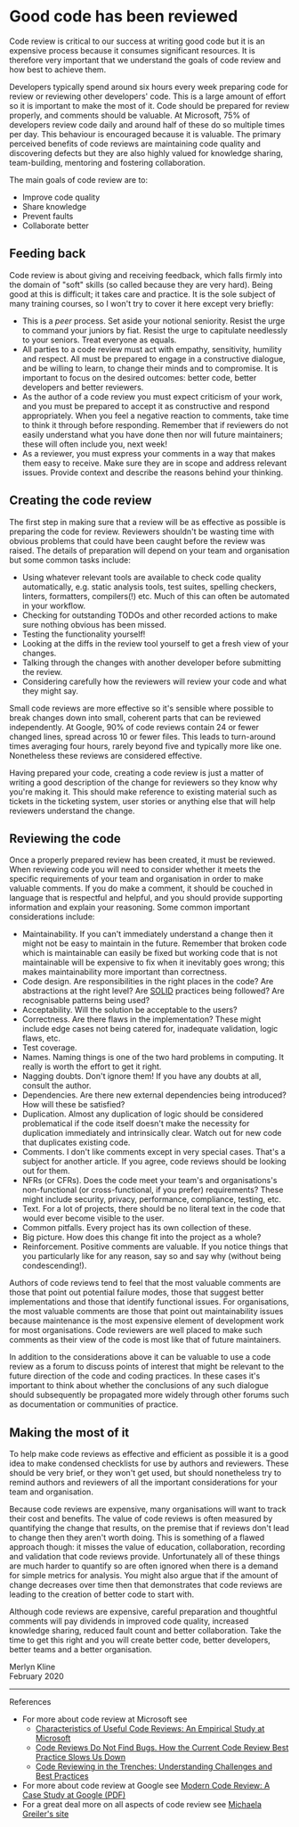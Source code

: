 # Good code has been reviewed

Code review is critical to our success at writing good code but it is an expensive process because it consumes significant resources. It is therefore very important that we understand the goals of code review and how best to achieve them.

Developers typically spend around six hours every week preparing code for review or reviewing other developers' code. This is a large amount of effort so it is important to make the most of it. Code should be prepared for review properly, and comments should be valuable. At Microsoft, 75% of developers review code daily and around half of these do so multiple times per day. This behaviour is encouraged because it is valuable. The primary perceived benefits of code reviews are maintaining code quality and discovering defects but they are also highly valued for knowledge sharing, team-building, mentoring and fostering collaboration.

The main goals of code review are to:

* Improve code quality
* Share knowledge
* Prevent faults
* Collaborate better

## Feeding back

Code review is about giving and receiving feedback, which falls firmly into the domain of "soft" skills (so called because they are very hard). Being good at this is difficult; it takes care and practice. It is the sole subject of many training courses, so I won't try to cover it here except very briefly:

* This is a *peer* process. Set aside your notional seniority. Resist the urge to command your juniors by fiat. Resist the urge to capitulate needlessly to your seniors. Treat everyone as equals.
* All parties to a code review must act with empathy, sensitivity, humility and respect. All must be prepared to engage in a constructive dialogue, and be willing to learn, to change their minds and to compromise. It is important to focus on the desired outcomes: better code, better developers and better reviewers.
* As the author of a code review you must expect criticism of your work, and you must be prepared to accept it as constructive and respond appropriately. When you feel a negative reaction to comments, take time to think it through before responding. Remember that if reviewers do not easily understand what you have done then nor will future maintainers; these will often include you, next week!
* As a reviewer, you must express your comments in a way that makes them easy to receive. Make sure they are in scope and address relevant issues. Provide context and describe the reasons behind your thinking.

## Creating the code review

The first step in making sure that a review will be as effective as possible is preparing the code for review. Reviewers shouldn't be wasting time with obvious problems that could have been caught before the review was raised. The details of preparation will depend on your team and organisation but some common tasks include:

* Using whatever relevant tools are available to check code quality automatically, e.g. static analysis tools, test suites, spelling checkers, linters, formatters, compilers(!) etc. Much of this can often be automated in your workflow.
* Checking for outstanding TODOs and other recorded actions to make sure nothing obvious has been missed.
* Testing the functionality yourself!
* Looking at the diffs in the review tool yourself to get a fresh view of your changes.
* Talking through the changes with another developer before submitting the review.
* Considering carefully how the reviewers will review your code and what they might say.

Small code reviews are more effective so it's sensible where possible to break changes down into small, coherent parts that can be reviewed independently. At Google, 90% of code reviews contain 24 or fewer changed lines, spread across 10 or fewer files. This leads to turn-around times averaging four hours, rarely beyond five and typically more like one. Nonetheless these reviews are considered effective.

Having prepared your code, creating a code review is just a matter of writing a good description of the change for reviewers so they know why you're making it. This should make reference to existing material such as tickets in the ticketing system, user stories or anything else that will help reviewers understand the change.

## Reviewing the code

Once a properly prepared review has been created, it must be reviewed. When reviewing code you will need to consider whether it meets the specific requirements of your team and organisation in order to make valuable comments. If you do make a comment, it should be couched in language that is respectful and helpful, and you should provide supporting information and explain your reasoning. Some common important considerations include:

* Maintainability. If you can't immediately understand a change then it might not be easy to maintain in the future. Remember that broken code which is maintainable can easily be fixed but working code that is not maintainable will be expensive to fix when it inevitably goes wrong; this makes maintainability more important than correctness.
* Code design. Are responsibilities in the right places in the code? Are abstractions at the right level? Are [SOLID](https://en.wikipedia.org/wiki/SOLID) practices being followed? Are recognisable patterns being used?
* Acceptability. Will the solution be acceptable to the users?
* Correctness. Are there flaws in the implementation? These might include edge cases not being catered for, inadequate validation, logic flaws, etc.
* Test coverage.
* Names. Naming things is one of the two hard problems in computing. It really is worth the effort to get it right.
* Nagging doubts. Don't ignore them! If you have any doubts at all, consult the author.
* Dependencies. Are there new external dependencies being introduced? How will these be satisfied?
* Duplication. Almost any duplication of logic should be considered problematical if the code itself doesn't make the necessity for duplication immediately and intrinsically clear. Watch out for new code that duplicates existing code.
* Comments. I don't like comments except in very special cases. That's a subject for another article. If you agree, code reviews should be looking out for them.
* NFRs (or CFRs). Does the code meet your team's and organisations's non-functional (or cross-functional, if you prefer) requirements? These might include security, privacy, performance, compliance, testing, etc.
* Text. For a lot of projects, there should be no literal text in the code that would ever become visible to the user.
* Common pitfalls. Every project has its own collection of these.
* Big picture. How does this change fit into the project as a whole?
* Reinforcement. Positive comments are valuable. If you notice things that you particularly like for any reason, say so and say why (without being condescending!).

Authors of code reviews tend to feel that the most valuable comments are those that point out potential failure modes, those that suggest better implementations and those that identify functional issues. For organisations, the most valuable comments are those that point out maintainability issues because maintenance is the most expensive element of development work for most organisations. Code reviewers are well placed to make such comments as their view of the code is most like that of future maintainers.

In addition to the considerations above it can be valuable to use a code review as a forum to discuss points of interest that might be relevant to the future direction of the code and coding practices. In these cases it's important to think about whether the conclusions of any such dialogue should subsequently be propagated more widely through other forums such as documentation or communities of practice.

## Making the most of it

To help make code reviews as effective and efficient as possible it is a good idea to make condensed checklists for use by authors and reviewers. These should be very brief, or they won't get used, but should nonetheless try to remind authors and reviewers of all the important considerations for your team and organisation.

Because code reviews are expensive, many organisations will want to track their cost and benefits. The value of code reviews is often measured by quantifying the change that results, on the premise that if reviews don't lead to change then they aren't worth doing. This is something of a flawed approach though: it misses the value of education, collaboration, recording and validation that code reviews provide. Unfortunately all of these things are much harder to quantify so are often ignored when there is a demand for simple metrics for analysis. You might also argue that if the amount of change decreases over time then that demonstrates that code reviews are leading to the creation of better code to start with.

Although code reviews are expensive, careful preparation and thoughtful comments will pay dividends in improved code quality, increased knowledge sharing, reduced fault count and better collaboration. Take the time to get this right and you will create better code, better developers, better teams and a better organisation.

Merlyn Kline  
February 2020

---

References

* For more about code review at Microsoft see
  * [Characteristics of Useful Code Reviews: An Empirical Study at Microsoft](https://www.michaelagreiler.com/wp-content/uploads/2019/02/Characteristics-Of-Useful-Comments.pdf)
  * [Code Reviews Do Not Find Bugs.
How the Current Code Review Best Practice Slows Us Down](https://www.microsoft.com/en-us/research/wp-content/uploads/2015/05/PID3556473.pdf)
  * [Code Reviewing in the Trenches: Understanding
Challenges and Best Practices](https://www.michaelagreiler.com/wp-content/uploads/2019/03/Code-Reviewing-in-the-Trenches-Understanding-Challenges-Best-Practices-and-Tool-Needs.pdf)
* For more about code review at Google see [Modern Code Review: A Case Study at Google (PDF)](https://sback.it/publications/icse2018seip.pdf)
* For a great deal more on all aspects of code review see [Michaela Greiler's site](https://www.michaelagreiler.com/)
